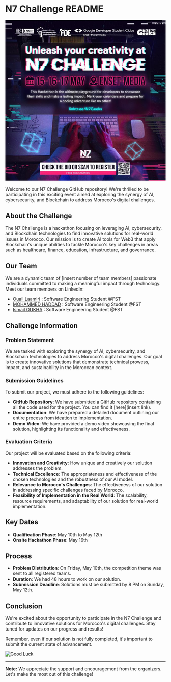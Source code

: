 # N7 Challenge README
![n7 challeng](./images/n7%20challenge.jpeg)

Welcome to our N7 Challenge GitHub repository! We're thrilled to be participating in this exciting event aimed at exploring the synergy of AI, cybersecurity, and Blockchain to address Morocco's digital challenges.

## About the Challenge

The N7 Challenge is a hackathon focusing on leveraging AI, cybersecurity, and Blockchain technologies to find innovative solutions for real-world issues in Morocco. Our mission is to create AI tools for Web3 that apply Blockchain's unique abilities to tackle Morocco's key challenges in areas such as healthcare, finance, education, infrastructure, and governance.

## Our Team

We are a dynamic team of [insert number of team members] passionate individuals committed to making a meaningful impact through technology. Meet our team members on LinkedIn:

- [Ouail Laamiri](https://www.linkedin.com/in/ouaillaamiri/) : Software Engineering Student @FST
- [MOHAMMED HADDAD](https://www.linkedin.com/in/mohammed-haddad-828507216/) : Software Engineering Student @FST
- [Ismail OUKHA](https://www.linkedin.com/in/ismail-oukha-90a070227/) : Software Engineering Student @FST

## Challenge Information

### Problem Statement

We are tasked with exploring the synergy of AI, cybersecurity, and Blockchain technologies to address Morocco's digital challenges. Our goal is to create innovative solutions that demonstrate technical prowess, impact, and sustainability in the Moroccan context.

### Submission Guidelines

To submit our project, we must adhere to the following guidelines:

- **GitHub Repository**: We have submitted a GitHub repository containing all the code used for the project. You can find it [here](insert link).
- **Documentation**: We have prepared a detailed document outlining our entire process from ideation to implementation.
- **Demo Video**: We have provided a demo video showcasing the final solution, highlighting its functionality and effectiveness.

### Evaluation Criteria

Our project will be evaluated based on the following criteria:

- **Innovation and Creativity**: How unique and creatively our solution addresses the problem.
- **Technical Excellence**: The appropriateness and effectiveness of the chosen technologies and the robustness of our AI model.
- **Relevance to Morocco's Challenges**: The effectiveness of our solution in addressing specific challenges faced by Morocco.
- **Feasibility of Implementation in the Real World**: The scalability, resource requirements, and adaptability of our solution for real-world implementation.

## Key Dates

- **Qualification Phase**: May 10th to May 12th
- **Onsite Hackathon Phase**: May 16th

## Process

- **Problem Distribution**: On Friday, May 10th, the competition theme was sent to all registered teams.
- **Duration**: We had 48 hours to work on our solution.
- **Submission Deadline**: Solutions must be submitted by 8 PM on Sunday, May 12th.

## Conclusion

We're excited about the opportunity to participate in the N7 Challenge and contribute to innovative solutions for Morocco's digital challenges. Stay tuned for updates on our progress and results! 

Remember, even if our solution is not fully completed, it's important to submit the current state of advancement.

![Good Luck](https://media.giphy.com/media/l41lUJ1YoZB1lHVPG/giphy.gif)

---

**Note:** We appreciate the support and encouragement from the organizers. Let's make the most out of this challenge!
